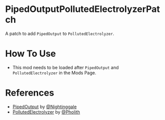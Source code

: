 # PipedOutputPollutedElectrolyzerPatch

A patch to add `PipedOutput` to `PollutedElectrolyzer`.

# How To Use
* This mod needs to be loaded after `PipedOutput` and `PollutedElectrolyzer` in the Mods Page.

# References
* [PipedOutput](https://github.com/Nightinggale/ONI-mods/tree/master/src/PipedOutput) by [@Nightinggale](https://github.com/Nightinggale)
* [PollutedElectrolyzer](https://github.com/Pholith/ONI-Mods/tree/master/src/PollutedElectrolyzer) by [@Pholith](https://github.com/Pholith)
